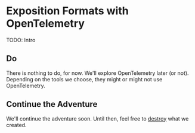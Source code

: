 # Exposition Formats with OpenTelemetry

TODO: Intro

## Do

There is nothing to do, for now. We'll explore OpenTelemetry later (or not). Depending on the tools we choose, they might or might not use OpenTelemetry.

## Continue the Adventure

We'll continue the adventure soon. Until then, feel free to [destroy](../destroy/observability) what we created.